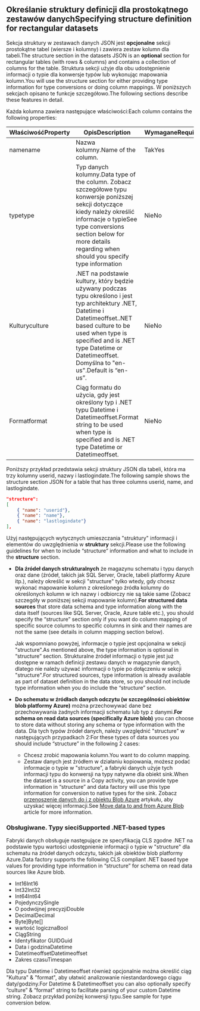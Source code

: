 ## <a name="specifying-structure-definition-for-rectangular-datasets"></a><span data-ttu-id="f58c8-101">Określanie struktury definicji dla prostokątnego zestawów danych</span><span class="sxs-lookup"><span data-stu-id="f58c8-101">Specifying structure definition for rectangular datasets</span></span>
<span data-ttu-id="f58c8-102">Sekcja struktury w zestawach danych JSON jest **opcjonalne** sekcji prostokątne tabel (wiersze i kolumny) i zawiera zestaw kolumn dla tabeli.</span><span class="sxs-lookup"><span data-stu-id="f58c8-102">The structure section in the datasets JSON is an **optional** section for rectangular tables (with rows & columns) and contains a collection of columns for the table.</span></span> <span data-ttu-id="f58c8-103">Struktura sekcji użyje dla obu udostępnienie informacji o typie dla konwersje typów lub wykonując mapowania kolumn.</span><span class="sxs-lookup"><span data-stu-id="f58c8-103">You will use the structure section for either providing type information for type conversions or doing column mappings.</span></span> <span data-ttu-id="f58c8-104">W poniższych sekcjach opisano te funkcje szczegółowo.</span><span class="sxs-lookup"><span data-stu-id="f58c8-104">The following sections describe these features in detail.</span></span> 

<span data-ttu-id="f58c8-105">Każda kolumna zawiera następujące właściwości:</span><span class="sxs-lookup"><span data-stu-id="f58c8-105">Each column contains the following properties:</span></span>

| <span data-ttu-id="f58c8-106">Właściwość</span><span class="sxs-lookup"><span data-stu-id="f58c8-106">Property</span></span> | <span data-ttu-id="f58c8-107">Opis</span><span class="sxs-lookup"><span data-stu-id="f58c8-107">Description</span></span> | <span data-ttu-id="f58c8-108">Wymagane</span><span class="sxs-lookup"><span data-stu-id="f58c8-108">Required</span></span> |
| --- | --- | --- |
| <span data-ttu-id="f58c8-109">name</span><span class="sxs-lookup"><span data-stu-id="f58c8-109">name</span></span> |<span data-ttu-id="f58c8-110">Nazwa kolumny.</span><span class="sxs-lookup"><span data-stu-id="f58c8-110">Name of the column.</span></span> |<span data-ttu-id="f58c8-111">Tak</span><span class="sxs-lookup"><span data-stu-id="f58c8-111">Yes</span></span> |
| <span data-ttu-id="f58c8-112">type</span><span class="sxs-lookup"><span data-stu-id="f58c8-112">type</span></span> |<span data-ttu-id="f58c8-113">Typ danych kolumny.</span><span class="sxs-lookup"><span data-stu-id="f58c8-113">Data type of the column.</span></span> <span data-ttu-id="f58c8-114">Zobacz szczegółowe typu konwersje poniższej sekcji dotyczące kiedy należy określić informacje o typie</span><span class="sxs-lookup"><span data-stu-id="f58c8-114">See type conversions section below for more details regarding when should you specify type information</span></span> |<span data-ttu-id="f58c8-115">Nie</span><span class="sxs-lookup"><span data-stu-id="f58c8-115">No</span></span> |
| <span data-ttu-id="f58c8-116">Kultury</span><span class="sxs-lookup"><span data-stu-id="f58c8-116">culture</span></span> |<span data-ttu-id="f58c8-117">.NET na podstawie kultury, który będzie używany podczas typu określono i jest typ architektury .NET, Datetime i Datetimeoffset.</span><span class="sxs-lookup"><span data-stu-id="f58c8-117">.NET based culture to be used when type is specified and is .NET type Datetime or Datetimeoffset.</span></span> <span data-ttu-id="f58c8-118">Domyślna to "en-us".</span><span class="sxs-lookup"><span data-stu-id="f58c8-118">Default is “en-us”.</span></span> |<span data-ttu-id="f58c8-119">Nie</span><span class="sxs-lookup"><span data-stu-id="f58c8-119">No</span></span> |
| <span data-ttu-id="f58c8-120">Format</span><span class="sxs-lookup"><span data-stu-id="f58c8-120">format</span></span> |<span data-ttu-id="f58c8-121">Ciąg formatu do użycia, gdy jest określony typ i .NET typu Datetime i Datetimeoffset.</span><span class="sxs-lookup"><span data-stu-id="f58c8-121">Format string to be used when type is specified and is .NET type Datetime or Datetimeoffset.</span></span> |<span data-ttu-id="f58c8-122">Nie</span><span class="sxs-lookup"><span data-stu-id="f58c8-122">No</span></span> |

<span data-ttu-id="f58c8-123">Poniższy przykład przedstawia sekcji struktury JSON dla tabeli, która ma trzy kolumny userid, nazwy i lastlogindate.</span><span class="sxs-lookup"><span data-stu-id="f58c8-123">The following sample shows the structure section JSON for a table that has three columns userid, name, and lastlogindate.</span></span>

```json
"structure": 
[
    { "name": "userid"},
    { "name": "name"},
    { "name": "lastlogindate"}
],
```

<span data-ttu-id="f58c8-124">Użyj następujących wytycznych umieszczania "struktury" informacji i elementów do uwzględnienia w **struktury** sekcji.</span><span class="sxs-lookup"><span data-stu-id="f58c8-124">Please use the following guidelines for when to include “structure” information and what to include in the **structure** section.</span></span>

* <span data-ttu-id="f58c8-125">**Dla źródeł danych strukturalnych** że magazynu schematu i typu danych oraz dane (źródeł, takich jak SQL Server, Oracle, tabeli platformy Azure itp.), należy określić w sekcji "structure" tylko wtedy, gdy chcesz wykonać mapowanie kolumn z określonego źródła kolumny do określonych kolumn w ich nazwy i odbiorczy nie są takie same (Zobacz szczegóły w poniższej sekcji mapowanie kolumn).</span><span class="sxs-lookup"><span data-stu-id="f58c8-125">**For structured data sources** that store data schema and type information along with the data itself (sources like SQL Server, Oracle, Azure table etc.), you should specify the “structure” section only if you want do column mapping of specific source columns to specific columns in sink and their names are not the same (see details in column mapping section below).</span></span> 
  
    <span data-ttu-id="f58c8-126">Jak wspomniano powyżej, informacje o typie jest opcjonalna w sekcji "structure".</span><span class="sxs-lookup"><span data-stu-id="f58c8-126">As mentioned above, the type information is optional in “structure” section.</span></span> <span data-ttu-id="f58c8-127">Strukturalne źródeł informacji o typie jest już dostępne w ramach definicji zestawu danych w magazynie danych, dlatego nie należy używać informacji o typie po dołączeniu w sekcji "structure".</span><span class="sxs-lookup"><span data-stu-id="f58c8-127">For structured sources, type information is already available as part of dataset definition in the data store, so you should not include type information when you do include the “structure” section.</span></span>
* <span data-ttu-id="f58c8-128">**Do schematu w źródłach danych odczytu (w szczególności obiektów blob platformy Azure)** można przechowywać dane bez przechowywania żadnych informacji schematu lub typ z danymi.</span><span class="sxs-lookup"><span data-stu-id="f58c8-128">**For schema on read data sources (specifically Azure blob)**  you can choose to store data without storing any schema or type information with the data.</span></span> <span data-ttu-id="f58c8-129">Dla tych typów źródeł danych, należy uwzględnić "structure" w następujących przypadkach 2:</span><span class="sxs-lookup"><span data-stu-id="f58c8-129">For these types of data sources you should include “structure” in the following 2 cases:</span></span>
  * <span data-ttu-id="f58c8-130">Chcesz zrobić mapowania kolumn.</span><span class="sxs-lookup"><span data-stu-id="f58c8-130">You want to do column mapping.</span></span>
  * <span data-ttu-id="f58c8-131">Zestaw danych jest źródłem w działaniu kopiowania, możesz podać informacje o typie w "structure", a fabryki danych użyje tych informacji typu do konwersji na typy natywne dla obiekt sink.</span><span class="sxs-lookup"><span data-stu-id="f58c8-131">When the dataset is a source in a Copy activity, you can provide type information in “structure” and data factory will use this type information for conversion to native types for the sink.</span></span> <span data-ttu-id="f58c8-132">Zobacz [przenoszenie danych do i z obiektu Blob Azure](../articles/data-factory/data-factory-azure-blob-connector.md) artykułu, aby uzyskać więcej informacji.</span><span class="sxs-lookup"><span data-stu-id="f58c8-132">See [Move data to and from Azure Blob](../articles/data-factory/data-factory-azure-blob-connector.md) article for more information.</span></span>

### <a name="supported-net-based-types"></a><span data-ttu-id="f58c8-133">Obsługiwane. Typy sieci</span><span class="sxs-lookup"><span data-stu-id="f58c8-133">Supported .NET-based types</span></span>
<span data-ttu-id="f58c8-134">Fabryki danych obsługuje następujące ze specyfikacją CLS zgodne .NET na podstawie typu wartości udostępnienie informacji o typie w "structure" dla schematu na źródeł danych odczytu, takich jak obiektów blob platformy Azure.</span><span class="sxs-lookup"><span data-stu-id="f58c8-134">Data factory supports the following CLS compliant .NET based type values for providing type information in “structure” for schema on read data sources like Azure blob.</span></span>

* <span data-ttu-id="f58c8-135">Int16</span><span class="sxs-lookup"><span data-stu-id="f58c8-135">Int16</span></span>
* <span data-ttu-id="f58c8-136">Int32</span><span class="sxs-lookup"><span data-stu-id="f58c8-136">Int32</span></span> 
* <span data-ttu-id="f58c8-137">Int64</span><span class="sxs-lookup"><span data-stu-id="f58c8-137">Int64</span></span>
* <span data-ttu-id="f58c8-138">Pojedynczy</span><span class="sxs-lookup"><span data-stu-id="f58c8-138">Single</span></span>
* <span data-ttu-id="f58c8-139">O podwójnej precyzji</span><span class="sxs-lookup"><span data-stu-id="f58c8-139">Double</span></span>
* <span data-ttu-id="f58c8-140">Decimal</span><span class="sxs-lookup"><span data-stu-id="f58c8-140">Decimal</span></span>
* <span data-ttu-id="f58c8-141">Byte]</span><span class="sxs-lookup"><span data-stu-id="f58c8-141">Byte[]</span></span>
* <span data-ttu-id="f58c8-142">wartość logiczna</span><span class="sxs-lookup"><span data-stu-id="f58c8-142">Bool</span></span>
* <span data-ttu-id="f58c8-143">Ciąg</span><span class="sxs-lookup"><span data-stu-id="f58c8-143">String</span></span> 
* <span data-ttu-id="f58c8-144">Identyfikator GUID</span><span class="sxs-lookup"><span data-stu-id="f58c8-144">Guid</span></span>
* <span data-ttu-id="f58c8-145">Data i godzina</span><span class="sxs-lookup"><span data-stu-id="f58c8-145">Datetime</span></span>
* <span data-ttu-id="f58c8-146">Datetimeoffset</span><span class="sxs-lookup"><span data-stu-id="f58c8-146">Datetimeoffset</span></span>
* <span data-ttu-id="f58c8-147">Zakres czasu</span><span class="sxs-lookup"><span data-stu-id="f58c8-147">Timespan</span></span> 

<span data-ttu-id="f58c8-148">Dla typu Datetime i Datetimeoffset również opcjonalnie można określić ciąg "Kultura" & "format", aby ułatwić analizowanie niestandardowego ciągu daty/godziny.</span><span class="sxs-lookup"><span data-stu-id="f58c8-148">For Datetime & Datetimeoffset you can also optionally specify “culture” & “format” string to facilitate parsing of your custom Datetime string.</span></span> <span data-ttu-id="f58c8-149">Zobacz przykład poniżej konwersji typu.</span><span class="sxs-lookup"><span data-stu-id="f58c8-149">See sample for type conversion below.</span></span>

